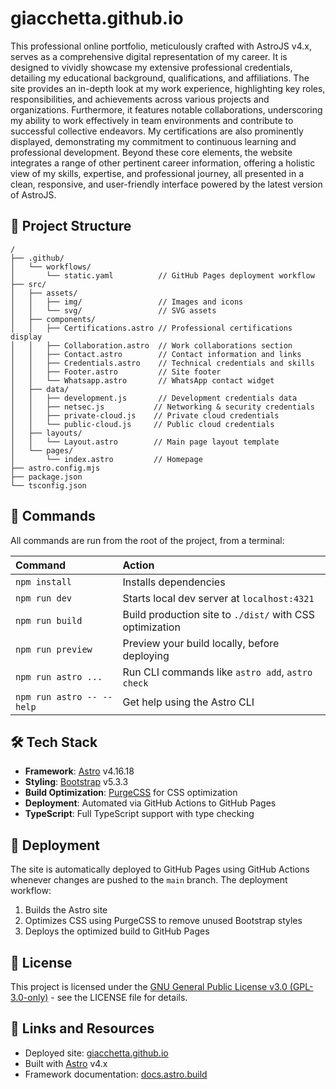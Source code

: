 # giacchetta.github.io

This professional online portfolio, meticulously crafted with AstroJS v4.x, serves as a comprehensive digital representation of my career. It is designed to vividly showcase my extensive professional credentials, detailing my educational background, qualifications, and affiliations. The site provides an in-depth look at my work experience, highlighting key roles, responsibilities, and achievements across various projects and organizations. Furthermore, it features notable collaborations, underscoring my ability to work effectively in team environments and contribute to successful collective endeavors. My certifications are also prominently displayed, demonstrating my commitment to continuous learning and professional development. Beyond these core elements, the website integrates a range of other pertinent career information, offering a holistic view of my skills, expertise, and professional journey, all presented in a clean, responsive, and user-friendly interface powered by the latest version of AstroJS.

## 🚀 Project Structure

```text
/
├── .github/
│   └── workflows/
│       └── static.yaml          // GitHub Pages deployment workflow
├── src/
│   ├── assets/
│   │   ├── img/                 // Images and icons
│   │   └── svg/                 // SVG assets
│   ├── components/
│   │   ├── Certifications.astro // Professional certifications display
│   │   ├── Collaboration.astro  // Work collaborations section
│   │   ├── Contact.astro        // Contact information and links
│   │   ├── Credentials.astro    // Technical credentials and skills
│   │   ├── Footer.astro         // Site footer
│   │   └── Whatsapp.astro       // WhatsApp contact widget
│   ├── data/
│   │   ├── development.js       // Development credentials data
│   │   ├── netsec.js           // Networking & security credentials
│   │   ├── private-cloud.js    // Private cloud credentials
│   │   └── public-cloud.js     // Public cloud credentials
│   ├── layouts/
│   │   └── Layout.astro        // Main page layout template
│   └── pages/
│       └── index.astro         // Homepage
├── astro.config.mjs
├── package.json
└── tsconfig.json
```

## 🧞 Commands

All commands are run from the root of the project, from a terminal:

| Command                   | Action                                           |
| :------------------------ | :----------------------------------------------- |
| `npm install`             | Installs dependencies                            |
| `npm run dev`             | Starts local dev server at `localhost:4321`      |
| `npm run build`           | Build production site to `./dist/` with CSS optimization |
| `npm run preview`         | Preview your build locally, before deploying     |
| `npm run astro ...`       | Run CLI commands like `astro add`, `astro check` |
| `npm run astro -- --help` | Get help using the Astro CLI                     |

## 🛠️ Tech Stack

- **Framework**: [Astro](https://astro.build) v4.16.18
- **Styling**: [Bootstrap](https://getbootstrap.com) v5.3.3
- **Build Optimization**: [PurgeCSS](https://purgecss.com) for CSS optimization
- **Deployment**: Automated via GitHub Actions to GitHub Pages
- **TypeScript**: Full TypeScript support with type checking

## 🚀 Deployment

The site is automatically deployed to GitHub Pages using GitHub Actions whenever changes are pushed to the `main` branch. The deployment workflow:

1. Builds the Astro site
2. Optimizes CSS using PurgeCSS to remove unused Bootstrap styles
3. Deploys the optimized build to GitHub Pages

## 📄 License

This project is licensed under the [GNU General Public License v3.0 (GPL-3.0-only)](LICENSE) - see the LICENSE file for details.

## 🔗 Links and Resources

- Deployed site: [giacchetta.github.io](https://giacchetta.github.io)
- Built with [Astro](https://astro.build) v4.x
- Framework documentation: [docs.astro.build](https://docs.astro.build)
